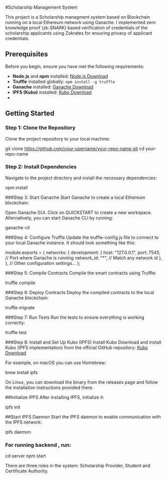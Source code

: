 #Scholarship Management System

This project is a Scholarship managment system based on Blockchain running on a local Ethereum network using Ganache. I implemented zero knowledge proof
 (zk-SNARK) based verification of credentials of the scholarship applicants using Zokrates for ensuring privacy of applicant credentials.

## Prerequisites

Before you begin, ensure you have met the following requirements:

- **Node.js** and **npm** installed: [Node.js Download](https://nodejs.org/)
- **Truffle** installed globally: `npm install -g truffle`
- **Ganache** installed: [Ganache Download](https://www.trufflesuite.com/ganache)
- **IPFS (Kubo)** installed: [Kubo Download](https://github.com/ipfs/kubo)
- 
## Getting Started

### Step 1: Clone the Repository

Clone the project repository to your local machine:

git clone https://github.com/your-username/your-repo-name.git
cd your-repo-name

### Step 2: Install Dependencies
Navigate to the project directory and install the necessary dependencies:

npm install

###Step 3: Start Ganache
Start Ganache to create a local Ethereum blockchain:

Open Ganache GUI.
Click on QUICKSTART to create a new workspace.
Alternatively, you can start Ganache CLI by running:

ganache-cli

###Step 4: Configure Truffle
Update the truffle-config.js file to connect to your local Ganache instance. It should look something like this:

module.exports = {
  networks: {
    development: {
      host: "127.0.0.1",
      port: 7545, // Port where Ganache is running
      network_id: "*", // Match any network id
    },
  },
  // Other configuration settings...
};

###Step 5: Compile Contracts
Compile the smart contracts using Truffle:

truffle compile

###Step 6: Deploy Contracts
Deploy the compiled contracts to the local Ganache blockchain:

truffle migrate

###Step 7: Run Tests
Run the tests to ensure everything is working correctly:

truffle test

###Step 8: Install and Set Up Kubo (IPFS)
Install Kubo
Download and install Kubo (IPFS implementation) from the official GitHub repository:
[Kubo Download](https://github.com/ipfs/kubo)

For example, on macOS you can use Homebrew:

brew install ipfs

On Linux, you can download the binary from the releases page and follow the installation instructions provided there.

##Initialize IPFS
After installing IPFS, initialize it:

ipfs init

##Start IPFS Daemon
Start the IPFS daemon to enable communication with the IPFS network:

ipfs daemon

### For running backend , run:

cd server
npm start 

There are three roles in the system: Scholarship Provider, Student and Certificate Authority.






